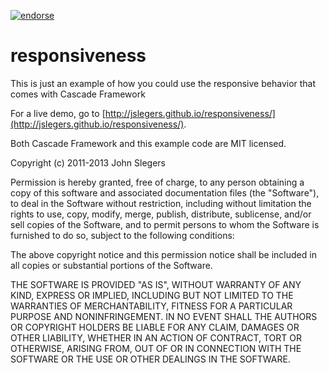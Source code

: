 [![endorse](https://api.coderwall.com/johnslegers/endorsecount.png)](https://coderwall.com/johnslegers)

responsiveness
==============

This is just an example of how you could use the responsive behavior that comes with Cascade Framework


For a live demo, go to [http://jslegers.github.io/responsiveness/](http://jslegers.github.io/responsiveness/).

Both Cascade Framework and this example code are MIT licensed.

 Copyright (c) 2011-2013 John Slegers

 Permission is hereby granted, free of charge, to any person
 obtaining a copy of this software and associated documentation
 files (the "Software"), to deal in the Software without
 restriction, including without limitation the rights to use,
 copy, modify, merge, publish, distribute, sublicense, and/or sell
 copies of the Software, and to permit persons to whom the
 Software is furnished to do so, subject to the following
 conditions:

 The above copyright notice and this permission notice shall be
 included in all copies or substantial portions of the Software.

 THE SOFTWARE IS PROVIDED "AS IS", WITHOUT WARRANTY OF ANY KIND,
 EXPRESS OR IMPLIED, INCLUDING BUT NOT LIMITED TO THE WARRANTIES
 OF MERCHANTABILITY, FITNESS FOR A PARTICULAR PURPOSE AND
 NONINFRINGEMENT. IN NO EVENT SHALL THE AUTHORS OR COPYRIGHT
 HOLDERS BE LIABLE FOR ANY CLAIM, DAMAGES OR OTHER LIABILITY,
 WHETHER IN AN ACTION OF CONTRACT, TORT OR OTHERWISE, ARISING
 FROM, OUT OF OR IN CONNECTION WITH THE SOFTWARE OR THE USE OR
 OTHER DEALINGS IN THE SOFTWARE.
